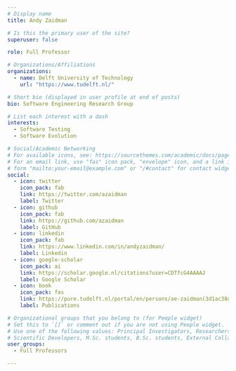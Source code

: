 ```yaml
---
# Display name
title: Andy Zaidman

# Is this the primary user of the site?
superuser: false

role: Full Professor

# Organizations/Affiliations
organizations:
  - name: Delft University of Technology
    url: "https://www.tudelft.nl/"

# Short bio (displayed in user profile at end of posts)
bio: Software Engineering Research Group

# List each interest with a dash
interests:
  - Software Testing
  - Software Evolution

# Social/Academic Networking
# For available icons, see: https://sourcethemes.com/academic/docs/page-builder/#icons
# For an email link, use "fas" icon pack, "envelope" icon, and a link in the
# form "mailto:your-email@example.com" or "/#contact" for contact widget.
social:
  - icon: twitter
    icon_pack: fab
    link: https://twitter.com/azaidman
    label: Twitter
  - icon: github
    icon_pack: fab
    link: https://github.com/azaidman
    label: GitHub
  - icon: linkedin
    icon_pack: fab
    link: https://www.linkedin.com/in/andyzaidman/
    label: Linkedin
  - icon: google-scholar
    icon_pack: ai
    link: https://scholar.google.nl/citations?user=CDTfcG4AAAAJ
    label: Google Scholar
  - icon: book
    icon_pack: fas
    link: https://pure.tudelft.nl/portal/en/persons/ae-zaidman(3d1ac38d-7304-44f4-bccb-087b6db66072)/publications.html
    label: Publications

# Organizational groups that you belong to (for People widget)
# Set this to `[]` or comment out if you are not using People widget.
# Use one of the following values: Principal Investigators, Researchers, Postdoctoral Researchers, Ph.D. Candidates,
# Scientific Developers, M.Sc. students, B.Sc. students, External Collaborators, Past members
user_groups:
  - Full Professors

---
```

